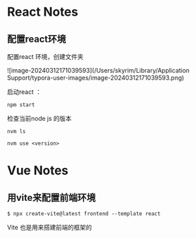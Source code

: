 # React Notes

## 配置react环境

配置react 环境，创建文件夹

![image-20240312171039593](/Users/skyrim/Library/Application Support/typora-user-images/image-20240312171039593.png)

启动react ：

`npm start`

检查当前node js 的版本

`nvm ls`

`nvm use <version>`

# Vue Notes



## 用vite来配置前端环境

`$ npx create-vite@latest frontend --template react`

Vite 也是用来搭建前端的框架的